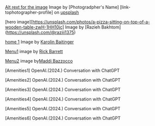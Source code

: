 [Alt rext for the image](link-to-image)
Image by [Photogradpher's Name] [link-tophotographer-profile] on [upsplash](http://unsplash.com)

[hero image][https://unsplash.com/photos/a-pizza-sitting-on-top-of-a-wooden-table-zwH-1HH10jc]
Image by [Razieh Bakhtom] (https://unsplash.com/@raziii1375)

[home 1](https://unsplash.com/photos/a-table-topped-with-tortillas-covered-in-toppings-auhZuC4GV3E)
Image by [Karolin Baitinger](https://unsplash.com/@bakdandraw)


[Menu1](https://unsplash.com/photos/a-group-of-people-sitting-around-a-table-eating-food-L96VCwnuIbs)
image by [Rick Barrett](https://unsplash.com/@weareambitious)


[Menu2](https://unsplash.com/photos/bowl-of-cooked-foods-qKbHvzXb85A)
image by[Maddi Bazzocco](https://unsplash.com/@maddibazzocco)

[Amenities1] OpenAI.(2024.) Conversation with ChatGPT

[Amenities2] OpenAI.(2024.) Conversation with ChatGPT

[Amenities3] OpenAI.(2024.) Conversation with ChatGPT

[Amenities4] OpenAI.(2024.) Conversation with ChatGPT

[Amenities5] OpenAI.(2024.) Conversation with ChatGPT

[Amenities6] OpenAI.(2024.) Conversation with ChatGPT

